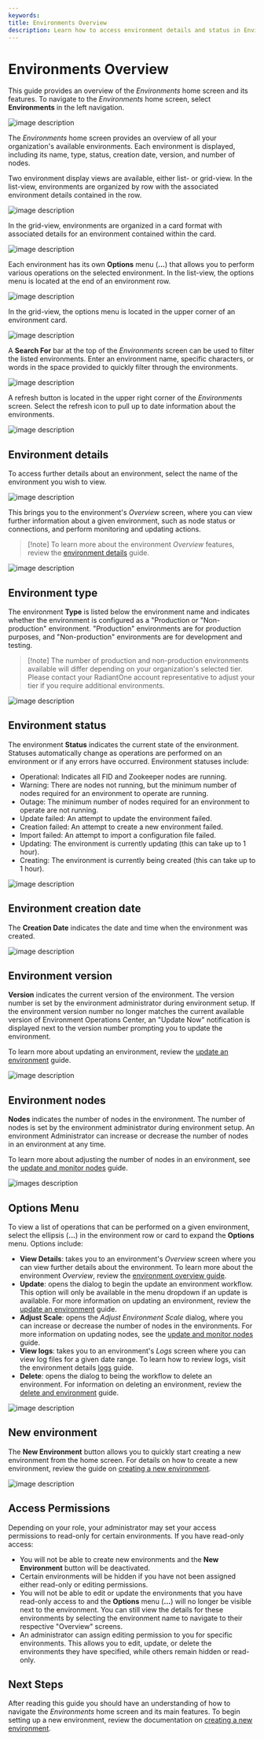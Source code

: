 ```yaml
---
keywords:
title: Environments Overview
description: Learn how to access environment details and status in Environment Operations Center, and understand the topics accessible in the options menu.
---
```

# Environments Overview

This guide provides an overview of the *Environments* home screen and its features. To navigate to the *Environments* home screen, select **Environments** in the left navigation.

![image description](images/select-envs.png)

The *Environments* home screen provides an overview of all your organization's available environments. Each environment is displayed, including its name, type, status, creation date, version, and number of nodes.

Two environment display views are available, either list- or grid-view. In the list-view, environments are organized by row with the associated environment details contained in the row.

![image description](images/envs-list-view.png)

In the grid-view, environments are organized in a card format with associated details for an environment contained within the card.

![image description](images/envs-grid-view.png)

Each environment has its own **Options** menu (**...**) that allows you to perform various operations on the selected environment. In the list-view, the options menu is located at the end of an environment row.

![image description](images/options-list.png)

In the grid-view, the options menu is located in the upper corner of an environment card.

![image description](images/options-grid.png)

A **Search For** bar at the top of the *Environments* screen can be used to filter the listed environments. Enter an environment name, specific characters, or words in the space provided to quickly filter through the environments.

![image description](images/search-to-filter.png)

A refresh button is located in the upper right corner of the *Environments* screen. Select the refresh icon to pull up to date information about the environments.

![image description](images/refresh-envs.png)

## Environment details

To access further details about an environment, select the name of the environment you wish to view.

![image description](images/env-details.png)

This brings you to the environment's *Overview* screen, where you can view further information about a given environment, such as node status or connections, and perform monitoring and updating actions.

> [!note] To learn more about the environment *Overview* features, review the [environment details](environments/environment-details/environment-details-ui.md) guide.

![image description](images/detailed-view.png)

## Environment type

The environment **Type** is listed below the environment name and indicates whether the environment is configured as a "Production or "Non-production" environment. "Production" environments are for production purposes, and "Non-production" environments are for development and testing.

> [!note] The number of production and non-production environments available will differ depending on your organization's selected tier. Please contact your RadiantOne account representative to adjust your tier if you require additional environments.

![image description](images/env-type.png)

## Environment status

The environment **Status** indicates the current state of the environment. Statuses automatically change as operations are performed on an environment or if any errors have occurred. Environment statuses include:

- Operational: Indicates all FID and Zookeeper nodes are running.
- Warning: There are nodes not running, but the minimum number of nodes required for an environment to operate are running.
- Outage: The minimum number of nodes required for an environment to operate are not running.
- Update failed: An attempt to update the environment failed.
- Creation failed: An attempt to create a new environment failed.
- Import failed: An attempt to import a configuration file failed.
- Updating: The environment is currently updating (this can take up to 1 hour).
- Creating: The environment is currently being created (this can take up to 1 hour).

![image description](images/env-status.png)

## Environment creation date

The **Creation Date** indicates the date and time when the environment was created.

![image description](images/creation-date.png)

## Environment version

**Version** indicates the current version of the environment. The version number is set by the environment administrator during environment setup. If the environment version number no longer matches the current available version of Environment Operations Center, an "Update Now" notification is displayed next to the version number prompting you to update the environment.

To learn more about updating an environment, review the [update an environment](update-an-environment.md) guide.

![image description](images/version.png)

## Environment nodes

**Nodes** indicates the number of nodes in the environment. The number of nodes is set by the environment administrator during environment setup. An environment Administrator can increase or decrease the number of nodes in an environment at any time.

To learn more about adjusting the number of nodes in an environment, see the [update and monitor nodes](../environment-details/node-details.md) guide.

![images description](images/nodes.png)

## Options Menu

To view a list of operations that can be performed on a given environment, select the ellipsis (**...**) in the environment row or card to expand the **Options** menu. Options include:

- **View Details**: takes you to an environment's *Overview* screen where you can view further details about the environment. To learn more about the environment *Overview*, review the [environment overview guide](../environment-details/environment-details-ui.md).
- **Update**: opens the dialog to begin the update an environment workflow. This option will only be available in the menu dropdown if an update is available. For more information on updating an environment, review the [update an environment](update-an-environment.md) guide.
- **Adjust Scale**: opens the *Adjust Environment Scale* dialog, where you can increase or decrease the number of nodes in the environments. For more information on updating nodes, see the [update and monitor nodes](../environment-details/node-details.md) guide.
- **View logs**: takes you to an environment's *Logs* screen where you can view log files for a given date range. To learn how to review logs, visit the environment details [logs](../environment-details/environment-logs.md) guide.
- **Delete**: opens the dialog to being the workflow to delete an environment. For information on deleting an environment, review the [delete and environment](delete-an-environment.md) guide.

![image description](images/options-menu.png)

## New environment

The **New Environment** button allows you to quickly start creating a new environment from the home screen. For details on how to create a new environment, review the guide on [creating a new environment](create-an-environment.md).

![image description](images/new-env.png)

## Access Permissions

Depending on your role, your administrator may set your access permissions to read-only for certain environments. If you have read-only access:

- You will not be able to create new environments and the **New Environment** button will be deactivated.
- Certain environments will be hidden if you have not been assigned either read-only or editing permissions.
- You will not be able to edit or update the environments that you have read-only access to and the **Options** menu (**...**) will no longer be visible next to the environment. You can still view the details for these environments by selecting the environment name to navigate to their respective "Overview" screens.
- An administrator can assign editing permission to you for specific environments. This allows you to edit, update, or delete the environments they have specified, while others remain hidden or read-only.

## Next Steps

After reading this guide you should have an understanding of how to navigate the *Environments* home screen and its main features. To begin setting up a new environment, review the documentation on [creating a new environment](create-an-environment.md).
